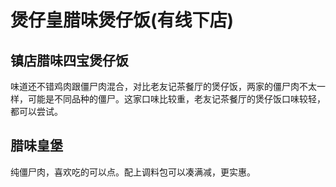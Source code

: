 # 煲仔皇腊味煲仔饭(有线下店)

## 镇店腊味四宝煲仔饭

味道还不错鸡肉跟僵尸肉混合，对比老友记茶餐厅的煲仔饭，两家的僵尸肉不太一样，可能是不同品种的僵尸。这家口味比较重，老友记茶餐厅的煲仔饭口味较轻，都可以尝试。

## 腊味皇堡

纯僵尸肉，喜欢吃的可以点。配上调料包可以凑满减，更实惠。
